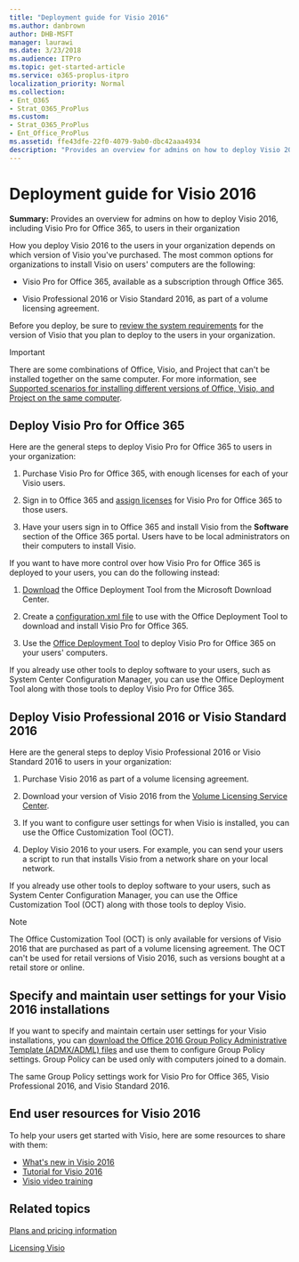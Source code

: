 ```yaml
---
title: "Deployment guide for Visio 2016"
ms.author: danbrown
author: DHB-MSFT
manager: laurawi
ms.date: 3/23/2018
ms.audience: ITPro
ms.topic: get-started-article
ms.service: o365-proplus-itpro
localization_priority: Normal
ms.collection:
- Ent_O365
- Strat_O365_ProPlus
ms.custom:
- Strat_O365_ProPlus
- Ent_Office_ProPlus
ms.assetid: ffe43dfe-22f0-4079-9ab0-dbc42aaa4934
description: "Provides an overview for admins on how to deploy Visio 2016, including Visio Pro for Office 365, to users in their organization"
---
```


# Deployment guide for Visio 2016

 **Summary:** Provides an overview for admins on how to deploy Visio 2016, including Visio Pro for Office 365, to users in their organization 
  
How you deploy Visio 2016 to the users in your organization depends on which version of Visio you've purchased. The most common options for organizations to install Visio on users' computers are the following:
  
- Visio Pro for Office 365, available as a subscription through Office 365.
    
- Visio Professional 2016 or Visio Standard 2016, as part of a volume licensing agreement.
    
Before you deploy, be sure to [review the system requirements](https://products.office.com/office-system-requirements) for the version of Visio that you plan to deploy to the users in your organization. 
  
> [!IMPORTANT]
> There are some combinations of Office, Visio, and Project that can't be installed together on the same computer. For more information, see [Supported scenarios for installing different versions of Office, Visio, and Project on the same computer](install-different-office-visio-and-project-versions-on-the-same-computer.md). 
  
## Deploy Visio Pro for Office 365

Here are the general steps to deploy Visio Pro for Office 365 to users in your organization:
  
1. Purchase Visio Pro for Office 365, with enough licenses for each of your Visio users.
    
2. Sign in to Office 365 and [assign licenses](https://support.office.com/article/997596b5-4173-4627-b915-36abac6786dc) for Visio Pro for Office 365 to those users. 
    
3. Have your users sign in to Office 365 and install Visio from the **Software** section of the Office 365 portal. Users have to be local administrators on their computers to install Visio. 
    
If you want to have more control over how Visio Pro for Office 365 is deployed to your users, you can do the following instead:
  
1. [Download](https://go.microsoft.com/fwlink/p/?LinkID=626065) the Office Deployment Tool from the Microsoft Download Center. 
    
2. Create a [configuration.xml file](configuration-options-for-the-office-2016-deployment-tool.md) to use with the Office Deployment Tool to download and install Visio Pro for Office 365. 
    
3. Use the [Office Deployment Tool](overview-of-the-office-2016-deployment-tool.md) to deploy Visio Pro for Office 365 on your users' computers. 
    
If you already use other tools to deploy software to your users, such as System Center Configuration Manager, you can use the Office Deployment Tool along with those tools to deploy Visio Pro for Office 365. 
  
## Deploy Visio Professional 2016 or Visio Standard 2016

Here are the general steps to deploy Visio Professional 2016 or Visio Standard 2016 to users in your organization:
  
1. Purchase Visio 2016 as part of a volume licensing agreement.
    
2. Download your version of Visio 2016 from the [Volume Licensing Service Center](https://www.microsoft.com/Licensing/servicecenter/default.aspx).
    
3. If you want to configure user settings for when Visio is installed, you can use the Office Customization Tool (OCT).
    
4. Deploy Visio 2016 to your users. For example, you can send your users a script to run that installs Visio from a network share on your local network.
    
If you already use other tools to deploy software to your users, such as System Center Configuration Manager, you can use the Office Customization Tool (OCT) along with those tools to deploy Visio. 
  
> [!NOTE]
> The Office Customization Tool (OCT) is only available for versions of Visio 2016 that are purchased as part of a volume licensing agreement. The OCT can't be used for retail versions of Visio 2016, such as versions bought at a retail store or online. 
  
## Specify and maintain user settings for your Visio 2016 installations

If you want to specify and maintain certain user settings for your Visio installations, you can [download the Office 2016 Group Policy Administrative Template (ADMX/ADML) files](https://www.microsoft.com/download/details.aspx?id=49030) and use them to configure Group Policy settings. Group Policy can be used only with computers joined to a domain. 
  
The same Group Policy settings work for Visio Pro for Office 365, Visio Professional 2016, and Visio Standard 2016.
  
## End user resources for Visio 2016

To help your users get started with Visio, here are some resources to share with them:
  
- [What's new in Visio 2016](https://support.office.com/article/798f4f39-2833-486b-9ae9-55162672102e)
- [Tutorial for Visio 2016](https://support.office.com/article/c8fd9b8b-6e8c-4252-937d-a0eea0cddd94)
- [Visio video training](https://support.office.com/article/e058bcfa-1d90-4653-afc6-e84d54cf94a6) 
    
## Related topics
[Plans and pricing information](https://products.office.com/visio/microsoft-visio-plans-and-pricing-compare-visio-options?tab=tabs-1)

[Licensing Visio](https://products.office.com/Visio/microsoft-visio-volume-licensing-visio-for-multiple-users)

